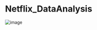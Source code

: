 # Netflix_DataAnalysis
![image](https://github.com/Yatharth-0305/Netflix_DataAnalysis/assets/112577868/d279af1c-b2ed-4c67-93ef-075f1a397140)
